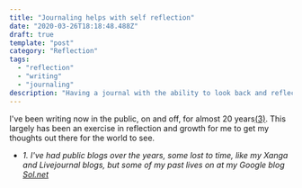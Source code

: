 ```yaml
---
title: "Journaling helps with self reflection"
date: "2020-03-26T18:18:48.488Z"
draft: true
template: "post"
category: "Reflection"
tags:
  - "reflection"
  - "writing"
  - "journaling"
description: "Having a journal with the ability to look back and reflect on what your former self was doing is a powerful way to think about things you are doing currently... "
---
```


I've been writing now in the public, on and off, for almost 20 years[(3)](#1).  This largely has been an exercise in reflection and growth for me to get my thoughts out there for the world to see.

* _1. <a name="#1"></a> I've had public blogs over the years, some lost to time, like my Xanga and Livejournal blogs, but some of my past lives on at my Google blog [Sol.net](https://calweb.blogspot.com)_